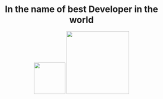 <h1 align="center">In the name of best Developer in the world</h1>

<div align="center">
  <img src="https://upload.wikimedia.org/wikipedia/commons/a/a7/React-icon.svg" alt="" width="100px" />
  <img src="https://s27.picofile.com/file/8460974234/2041344.png" alt="" width="200" />
</div>
